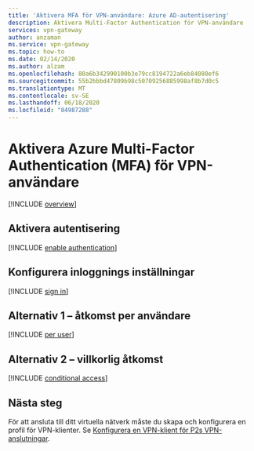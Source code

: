 ```yaml
---
title: 'Aktivera MFA för VPN-användare: Azure AD-autentisering'
description: Aktivera Multi-Factor Authentication för VPN-användare
services: vpn-gateway
author: anzaman
ms.service: vpn-gateway
ms.topic: how-to
ms.date: 02/14/2020
ms.author: alzam
ms.openlocfilehash: 80a6b342990100b3e79cc8194722a6eb84080ef6
ms.sourcegitcommit: 55b2bbbd47809b98c50709256885998af8b7d0c5
ms.translationtype: MT
ms.contentlocale: sv-SE
ms.lasthandoff: 06/18/2020
ms.locfileid: "84987288"
---
```

# <a name="enable-azure-multi-factor-authentication-mfa-for-vpn-users"></a>Aktivera Azure Multi-Factor Authentication (MFA) för VPN-användare

[!INCLUDE [overview](../../includes/vpn-gateway-vwan-openvpn-enable-mfa-overview.md)]

## <a name="enable-authentication"></a><a name="enableauth"></a>Aktivera autentisering

[!INCLUDE [enable authentication](../../includes/vpn-gateway-vwan-openvpn-enable-auth.md)]

## <a name="configure-sign-in-settings"></a><a name="enablesign"></a>Konfigurera inloggnings inställningar

[!INCLUDE [sign in](../../includes/vpn-gateway-vwan-openvpn-sign-in.md)]

## <a name="option-1---per-user-access"></a><a name="peruser"></a>Alternativ 1 – åtkomst per användare

[!INCLUDE [per user](../../includes/vpn-gateway-vwan-openvpn-per-user.md)]

## <a name="option-2---conditional-access"></a><a name="conditional"></a>Alternativ 2 – villkorlig åtkomst

[!INCLUDE [conditional access](../../includes/vpn-gateway-vwan-openvpn-conditional.md)]

## <a name="next-steps"></a>Nästa steg

För att ansluta till ditt virtuella nätverk måste du skapa och konfigurera en profil för VPN-klienter. Se [Konfigurera en VPN-klient för P2s VPN-anslutningar](openvpn-azure-ad-client.md).